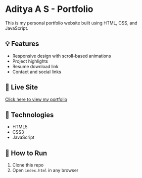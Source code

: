 # Aditya A S - Portfolio

This is my personal portfolio website built using HTML, CSS, and JavaScript.

## 💡 Features
- Responsive design with scroll-based animations
- Project highlights
- Resume download link
- Contact and social links

## 📢 Live Site
[Click here to view my portfolio](https://AdityaSomasagar.github.io/portfolio)

## 🚀 Technologies
- HTML5
- CSS3
- JavaScript

## 🔧 How to Run
1. Clone this repo
2. Open `index.html` in any browser


